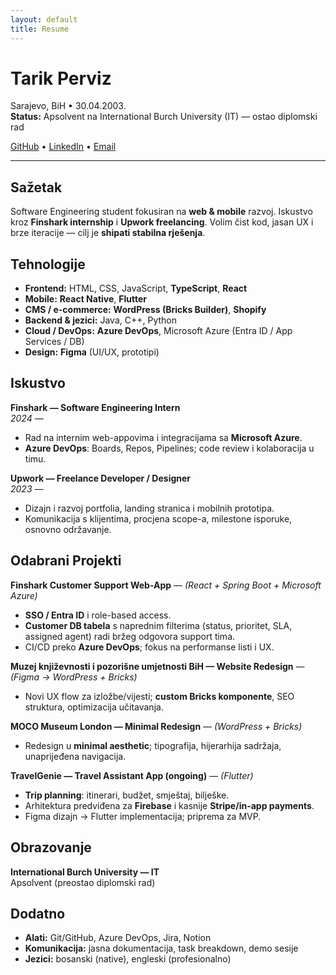 ```yaml
---
layout: default
title: Resume
---
```


# Tarik Perviz
Sarajevo, BiH • 30.04.2003.  
**Status:** Apsolvent na International Burch University (IT) — ostao diplomski rad

[GitHub](https://github.com/TarikPerviz) • [LinkedIn](#) • [Email](mailto:your-email@tarikperviz.me)

---

## Sažetak
Software Engineering student fokusiran na **web & mobile** razvoj. Iskustvo kroz **Finshark internship** i **Upwork freelancing**. Volim čist kod, jasan UX i brze iteracije — cilj je **shipati stabilna rješenja**.

## Tehnologije
- **Frontend:** HTML, CSS, JavaScript, **TypeScript**, **React**
- **Mobile:** **React Native**, **Flutter**
- **CMS / e-commerce:** **WordPress (Bricks Builder)**, **Shopify**
- **Backend & jezici:** Java, C++, Python
- **Cloud / DevOps:** **Azure DevOps**, Microsoft Azure (Entra ID / App Services / DB)
- **Design:** **Figma** (UI/UX, prototipi)

## Iskustvo
**Finshark — Software Engineering Intern**  
*2024 —*  
- Rad na internim web-appovima i integracijama sa **Microsoft Azure**.  
- **Azure DevOps**: Boards, Repos, Pipelines; code review i kolaboracija u timu.

**Upwork — Freelance Developer / Designer**  
*2023 —*  
- Dizajn i razvoj portfolia, landing stranica i mobilnih prototipa.  
- Komunikacija s klijentima, procjena scope-a, milestone isporuke, osnovno održavanje.

## Odabrani Projekti
**Finshark Customer Support Web-App** — *(React + Spring Boot + Microsoft Azure)*  
- **SSO / Entra ID** i role-based access.  
- **Customer DB tabela** s naprednim filterima (status, prioritet, SLA, assigned agent) radi bržeg odgovora support tima.  
- CI/CD preko **Azure DevOps**; fokus na performanse listi i UX.

**Muzej književnosti i pozorišne umjetnosti BiH — Website Redesign** — *(Figma → WordPress + Bricks)*  
- Novi UX flow za izložbe/vijesti; **custom Bricks komponente**, SEO struktura, optimizacija učitavanja.

**MOCO Museum London — Minimal Redesign** — *(WordPress + Bricks)*  
- Redesign u **minimal aesthetic**; tipografija, hijerarhija sadržaja, unaprijeđena navigacija.

**TravelGenie — Travel Assistant App (ongoing)** — *(Flutter)*  
- **Trip planning**: itinerari, budžet, smještaj, bilješke.  
- Arhitektura predviđena za **Firebase** i kasnije **Stripe/in-app payments**.  
- Figma dizajn → Flutter implementacija; priprema za MVP.

## Obrazovanje
**International Burch University — IT**  
Apsolvent (preostao diplomski rad)

## Dodatno
- **Alati:** Git/GitHub, Azure DevOps, Jira, Notion  
- **Komunikacija:** jasna dokumentacija, task breakdown, demo sesije  
- **Jezici:** bosanski (native), engleski (profesionalno)
